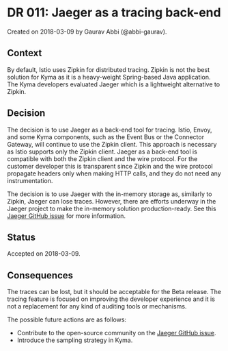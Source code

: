 # DR 011: Jaeger as a tracing back-end

Created on 2018-03-09 by Gaurav Abbi (@abbi-gaurav).

## Context

By default, Istio uses Zipkin for distributed tracing. Zipkin is not the best solution for Kyma as it is a heavy-weight Spring-based Java application.
The Kyma developers evaluated Jaeger which is a lightweight alternative to Zipkin.

## Decision

The decision is to use Jaeger as a back-end tool for tracing. Istio, Envoy, and some Kyma components, such as the Event Bus or the Connector Gateway, will continue to use the Zipkin client. This approach is necessary as Istio supports only the Zipkin client. Jaeger as a back-end tool is compatible with both the Zipkin client and the wire protocol. For the customer developer this is transparent since Zipkin and the wire protocol propagate headers only when making HTTP calls, and they do not need any instrumentation.

The decision is to use Jaeger with the in-memory storage as, similarly to Zipkin, Jaeger can lose traces. However, there are efforts underway in the Jaeger project to make the in-memory solution production-ready. See this [Jaeger GitHub issue](https://github.com/jaegertracing/jaeger/issues/551) for more information.


## Status

Accepted on 2018-03-09.

## Consequences

The traces can be lost, but it should be acceptable for the Beta release. The tracing feature is focused on improving the developer experience and it is not a replacement for any kind of auditing tools or mechanisms.

The possible future actions are as follows:
* Contribute to the open-source community on the [Jaeger GitHub issue](https://github.com/jaegertracing/jaeger/issues/551).
* Introduce the sampling strategy in Kyma.

